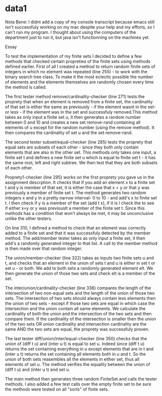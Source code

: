 data1
=====
Nota Bene: I didnt add a copy of my console transcript because emacs still isn't successfuly working on my mac
despite your help and my efforts, so I can't run my program. I thought about using the computers of the 
department just to run it, but java isn't functionning on the machines yet.


Essay

To test the implementation of my finite sets I decided to define a few methods that checked certain propreties
of the finite sets using methods defined earlier. First of all I created a method to return random finite sets
of integers in which no element was repeated (line 255) - to work with the binary search tree class.
To make it the most eclectic possible the number of elements and the elements themselves are randomly chosen every 
time the method is called.

The first tester method remove/cardinality-checker (line 271) tests the proprety that when an element is removed from a 
finite set, the cardinality of that set is either the same as previously - if the element wasnt in the set- or less - 
if the element was in the set and successfuly removed.This method takes as only input a finite set u, it then generates
a random number between 0 and 10 and creates a new set remove-rand containing all elements of u except for the random 
number (using the remove method). It then compares the cardinality of set u and the set remove-rand. 

The second tester subset/equal-checker (line 285) tests the proprety that equal sets are subsets of each other - since
they both only contain elements that are also in the other set. This methods only takes one input, a finite set t and 
defines a new finite set u which is equal to finite set t - it has the same root, left and right subtree.
We then test that they are both subsets of each other. 

Proprety1-checker (line 295) works on the first proprety you gave us in the assignment descrption. It checks
that if you add an element x to a finite set t and y is member of that set, it is either the case that x = y 
or that y was previously a member of finite set t. The method generates two random integers x and y in a pretty 
narrow interval- 0 to 10 - and add's x to finite set t. I then check if y is a member of the set (add t x), if it 
is I check the to see if either x=y or y was previouslt a member of the finite set t. Since this methods has a 
condition that won't always be met, it may be unconclusive unlike the other testers.

On line 310, I defined a method to check that an element was correctly added to a finite set and that it was successfuly 
detected by the member method. The add/member tester takes as only input a finite set, it then add's a randomly
generated integer to that list. A call to the member method is then made over that random integer. 

The union/member-checker (line 322) takes as inputs two finite sets u and t, and checks that an element 
in the union of sets t and u is either in set t or set u - or both. 
We add to both sets a randomly generated element elt. We then generate the union of those two sets and check 
elt is a member of the set.

The inter/union/cardinality-checker (line 336) compares the length of the intersection of two non-equal sets
and the length of the union of those two sets. The intersection of two sets should always contain less elements 
then the union of two sets - except if those two sets are equal in which case the intersection and the union contain
all same elements. We calculate the cardinality of both the union and the intersection of the two sets and then compare
them. If the cardinality of the intersection is smaller then the union of the two sets OR union cardinality and 
intersection cardinality are the same AND the two sets are equal, the proprety was successfuly proven.

The last tester diff/union/inter/equal-checker (line 350) checks that the union of (diff t u) and (inter u t) is equal
to set u. Indeed since (diff t u) returns the set containing everything in u except elements that are in t and 
(inter u t) returns the set containing all elements both in u and t. So the union of both sets reasembles all the 
elements in either set, thus all elements of set u. The method verifies the equality between the union of (diff t u) 
and (inter u t) and set u.


The main method then generates three random FiniteSet and calls the tester methods.
I also added a few test calls over the empty finite set to be sure the methods were tested 
on all "sorts" of finite sets.
